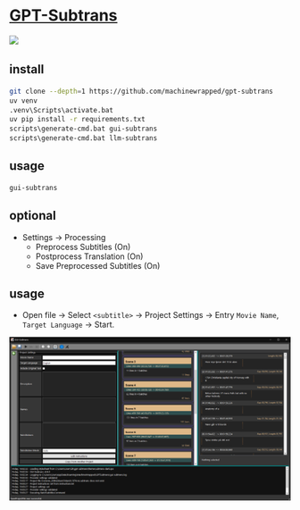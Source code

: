 # [GPT-Subtrans](https://github.com/machinewrapped/gpt-subtrans)

![](https://img.shields.io/github/license/machinewrapped/gpt-subtrans)

## install

```sh
git clone --depth=1 https://github.com/machinewrapped/gpt-subtrans
uv venv
.venv\Scripts\activate.bat
uv pip install -r requirements.txt
scripts\generate-cmd.bat gui-subtrans
scripts\generate-cmd.bat llm-subtrans
```

## usage

```sh
gui-subtrans
```

## optional

- Settings → Processing
	- Preprocess Subtitles (On)
	- Postprocess Translation (On)
	- Save Preprocessed Subtitles (On)

## usage

- Open file → Select `<subtitle>` → Project Settings → Entry `Movie Name`, `Target Language` → Start.

![gpt-subtrans](/_image/opt/gpt-subtrans.png)
